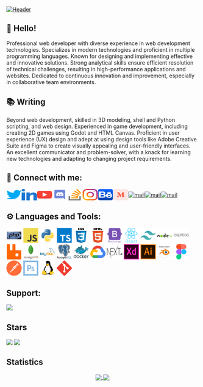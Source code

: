 [![Header](https://github.com/reblox01/reblox01/blob/4881e672f3e5f2938183f42fb146bfb3a640ca8e/banner.gif?raw=true "Header")](https://github.com/reblox01)

## 👋 Hello! 
Professional web developer with diverse experience in web development technologies. Specializes in modern technologies and proficient in multiple programming languages. Known for designing and implementing effective and innovative solutions. Strong analytical skills ensure efficient resolution of technical challenges, resulting in high-performance applications and websites. Dedicated to continuous innovation and improvement, especially in collaborative team environments.

## 📚 Writing
Beyond web development, skilled in 3D modeling, shell and Python scripting, and web design. Experienced in game development, including creating 2D games using Godot and HTML Canvas. Proficient in user experience (UX) design and adept at using design tools like Adobe Creative Suite and Figma to create visually appealing and user-friendly interfaces. An excellent communicator and problem-solver, with a knack for learning new technologies and adapting to changing project requirements.

## 🔗 Connect with me:
<p align="left">
<a href="https://twitter.com/arosck1" target="blank"><img align="center" src="https://raw.githubusercontent.com/teamedwardforever/Readme-Generator/71f25dd8b98329b168142a6b782a107b75eab178/svg/Social/twitter.svg" alt="arosck1" height="30" width="40" /></a><a href="https://linkedin.com/in/sohail-koutari" target="blank"><img align="center" src="https://raw.githubusercontent.com/teamedwardforever/Readme-Generator/71f25dd8b98329b168142a6b782a107b75eab178/svg/Social/linked-in-alt.svg" alt="sohail-koutari" height="30" width="40" /></a><a href="https://www.youtube.com/c/aroscki" target="blank"><img align="center" src="https://raw.githubusercontent.com/teamedwardforever/Readme-Generator/71f25dd8b98329b168142a6b782a107b75eab178/svg/Social/youtube.svg" alt="aroscki" height="30" width="40" /></a><a href="https://discord.com/users/684849854010228757" target="blank"><img align="center" src="https://raw.githubusercontent.com/teamedwardforever/Readme-Generator/71f25dd8b98329b168142a6b782a107b75eab178/svg/Social/discord.svg" alt="mzQ8hw5GjQ" height="30" width="40" /></a><a href="https://stackoverflow.com/users/21022067" target="blank"><img align="center" src="https://raw.githubusercontent.com/teamedwardforever/Readme-Generator/71f25dd8b98329b168142a6b782a107b75eab178/svg/Social/stack-overflow.svg" alt="21022067" height="30" width="40" /></a><a href="https://instagram.com/aroscki" target="blank"><img align="center" src="https://raw.githubusercontent.com/teamedwardforever/Readme-Generator/71f25dd8b98329b168142a6b782a107b75eab178/svg/Social/instagram.svg" alt="aroscki" height="30" width="40" /></a><a href="https://www.behance.net/reblox1" target="blank"><img align="center" src="https://raw.githubusercontent.com/teamedwardforever/Readme-Generator/71f25dd8b98329b168142a6b782a107b75eab178/svg/Social/behance.svg" alt="reblox1" height="30" width="40" /></a><a href="https://medium.com/@cryptoroscki" target="blank"><img align="center" src="https://raw.githubusercontent.com/teamedwardforever/Readme-Generator/71f25dd8b98329b168142a6b782a107b75eab178/svg/Social/medium.svg" alt="@cryptoroscki" height="30" width="40" /></a><a href="mailto:sohailkoutari@gmail.com" target="blank"><img align="center" src="https://github.com/reblox01/profile-readme/assets/74146687/67bc0392-c434-44f7-b06c-43b133457db5" alt="mail" height="40" width="40" /></a><a href="https://www.reddit.com/user/Agreeable_Asparagus3" target="blank"><img align="center" src="https://github.com/reblox01/profile-readme/assets/74146687/0a32b945-b124-4392-8ff6-4e5013bee0df" alt="mail" height="35" width="35" /></a><a href="https://www.quora.com/profile/Aroscki" target="blank"><img align="center" src="https://github.com/reblox01/profile-readme/assets/74146687/0925482f-4807-4015-8da3-244a7e6faa6f" alt="mail" height="40" width="40" /></a></p>


## ⚙️ Languages and Tools:
<p align="left">
<img src="https://raw.githubusercontent.com/teamedwardforever/Readme-Generator/71f25dd8b98329b168142a6b782a107b75eab178/svg/Skills/Languages/php-original.svg" alt="PHP" width="40" height="40"/>
<img src="https://raw.githubusercontent.com/teamedwardforever/Readme-Generator/71f25dd8b98329b168142a6b782a107b75eab178/svg/Skills/Languages/javascript-original.svg" alt="Javascript" width="40" height="40"/>
<img src="https://raw.githubusercontent.com/teamedwardforever/Readme-Generator/71f25dd8b98329b168142a6b782a107b75eab178/svg/Skills/Languages/python-original.svg" alt="Python" width="40" height="40"/>
<img src="https://raw.githubusercontent.com/teamedwardforever/Readme-Generator/71f25dd8b98329b168142a6b782a107b75eab178/svg/Skills/Languages/typescript-original.svg" alt="Typescript" width="40" height="40"/>
<img src="https://raw.githubusercontent.com/teamedwardforever/Readme-Generator/71f25dd8b98329b168142a6b782a107b75eab178/svg/Skills/Frontend/css3-original-wordmark.svg" alt="Css" width="40" height="40"/>
<img src="https://raw.githubusercontent.com/teamedwardforever/Readme-Generator/71f25dd8b98329b168142a6b782a107b75eab178/svg/Skills/Frontend/html5-original-wordmark.svg" alt="HTML" width="40" height="40"/>
<img src="https://raw.githubusercontent.com/teamedwardforever/Readme-Generator/71f25dd8b98329b168142a6b782a107b75eab178/svg/Skills/Frontend/bootstrap-plain-wordmark.svg" alt="Bootstrap" width="40" height="40"/>
<img src="https://raw.githubusercontent.com/teamedwardforever/Readme-Generator/71f25dd8b98329b168142a6b782a107b75eab178/svg/Skills/Frontend/react-original-wordmark.svg" alt="React" width="40" height="40"/>
<img src="https://raw.githubusercontent.com/teamedwardforever/Readme-Generator/71f25dd8b98329b168142a6b782a107b75eab178/svg/Skills/Frontend/tailwindcss-icon.svg" alt="Tailwindcss" width="40" height="40"/>
<img src="https://raw.githubusercontent.com/teamedwardforever/Readme-Generator/71f25dd8b98329b168142a6b782a107b75eab178/svg/Skills/Backend/nodejs-original-wordmark.svg" alt="NodeJs" width="40" height="40"/>
<img src="https://raw.githubusercontent.com/teamedwardforever/Readme-Generator/71f25dd8b98329b168142a6b782a107b75eab178/svg/Skills/Backend/express-original-wordmark.svg" alt="Express" width="40" height="40"/>
<img src="https://raw.githubusercontent.com/teamedwardforever/Readme-Generator/71f25dd8b98329b168142a6b782a107b75eab178/svg/Skills/Backend/rabbitmq-icon.svg" alt="rabbitMq" width="40" height="40"/>
<img src="https://raw.githubusercontent.com/teamedwardforever/Readme-Generator/71f25dd8b98329b168142a6b782a107b75eab178/svg/Skills/Database/mongodb-original-wordmark.svg" alt="Mongodb" width="40" height="40"/>
<img src="https://raw.githubusercontent.com/teamedwardforever/Readme-Generator/71f25dd8b98329b168142a6b782a107b75eab178/svg/Skills/Database/mysql-original-wordmark.svg" alt="Mysql" width="40" height="40"/>
<img src="https://raw.githubusercontent.com/teamedwardforever/Readme-Generator/71f25dd8b98329b168142a6b782a107b75eab178/svg/Skills/Database/postgresql-original-wordmark.svg" alt="Postgresql" width="40" height="40"/>
<img src="https://raw.githubusercontent.com/teamedwardforever/Readme-Generator/71f25dd8b98329b168142a6b782a107b75eab178/svg/Skills/Devops/docker-original-wordmark.svg" alt="Docker" width="40" height="40"/>
<img src="https://raw.githubusercontent.com/teamedwardforever/Readme-Generator/71f25dd8b98329b168142a6b782a107b75eab178/svg/Skills/Devops/google_cloud-icon.svg" alt="Google Cloud" width="40" height="40"/>
<img src="https://raw.githubusercontent.com/teamedwardforever/Readme-Generator/71f25dd8b98329b168142a6b782a107b75eab178/svg/Skills/Static/nextjs-2.svg" alt="Nextjs" width="40" height="40"/>
<img src="https://raw.githubusercontent.com/teamedwardforever/Readme-Generator/71f25dd8b98329b168142a6b782a107b75eab178/svg/Skills/Software/adobe-xd.svg" alt="Adobe-Xd" width="40" height="40"/>
<img src="https://raw.githubusercontent.com/teamedwardforever/Readme-Generator/71f25dd8b98329b168142a6b782a107b75eab178/svg/Skills/Software/adobe_illustrator-icon%20(1).svg" alt="Adobe Illustrator" width="40" height="40"/>
<img src="https://raw.githubusercontent.com/teamedwardforever/Readme-Generator/71f25dd8b98329b168142a6b782a107b75eab178/svg/Skills/Software/blender_community_badge_white.svg" alt="Blender" width="40" height="40"/>
<img src="https://raw.githubusercontent.com/teamedwardforever/Readme-Generator/71f25dd8b98329b168142a6b782a107b75eab178/svg/Skills/Software/figma-icon.svg" alt="Figma" width="40" height="40"/>
<img src="https://raw.githubusercontent.com/teamedwardforever/Readme-Generator/71f25dd8b98329b168142a6b782a107b75eab178/svg/Skills/Software/getpostman-icon.svg" alt="Postman" width="40" height="40"/>
<img src="https://raw.githubusercontent.com/teamedwardforever/Readme-Generator/71f25dd8b98329b168142a6b782a107b75eab178/svg/Skills/Software/photoshop-line.svg" alt="Photoshop" width="40" height="40"/>
<img src="https://raw.githubusercontent.com/teamedwardforever/Readme-Generator/71f25dd8b98329b168142a6b782a107b75eab178/svg/Skills/Other/linux-original.svg" alt="Linux" width="40" height="40"/>
<img src="https://raw.githubusercontent.com/teamedwardforever/Readme-Generator/71f25dd8b98329b168142a6b782a107b75eab178/svg/Skills/Other/git-scm-icon.svg" alt="Git" width="40" height="40"/>
</p>

## Support:
<p><a href="https://www.buymeacoffee.com/arosck1"><img src="https://img.buymeacoffee.com/button-api/?text=Buy me a coffee&emoji=☕&slug=arosck1&button_colour=BD5FFF&font_colour=ffffff&font_family=Cookie&outline_colour=000000&coffee_colour=FFDD00" /></a></p>

## Stars
![](https://github-readme-stats.vercel.app/api?username=reblox01&theme=tokyonight&hide_border=true&include_all_commits=false&count_private=true)
![](https://github-readme-streak-stats.herokuapp.com/?user=reblox01&theme=tokyonight&hide_border=true)



## Statistics
<div align="center">
<a href="https://github.com/reblox01">
<img align="center" src="http://github-profile-summary-cards.vercel.app/api/cards/stats?username=reblox01&theme=nightowl" height="180em" />
<img align="center" src="http://github-profile-summary-cards.vercel.app/api/cards/profile-details?username=reblox01&theme=tokyonight" height="180em" />
</div>


